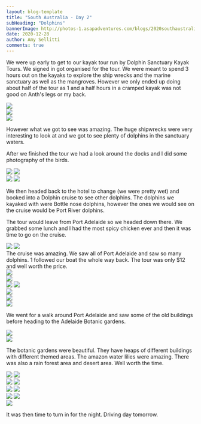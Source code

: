 ```yaml
---
layout: blog-template
title: "South Australia - Day 2"
subHeading: "Dolphins"
bannerImage: http://photos-1.asapadventures.com/blogs/2020southaustralia/2020-12-28/IMG_6103.jpg_compressed.JPEG
date: 2020-12-28
author: Amy Sellitti
comments: true
---
```


We were up early to get to our kayak tour run by Dolphin Sanctuary Kayak Tours. We signed in got organised for the tour. We were meant to spend 3 hours out on the kayaks to explore the ship wrecks and the marine sanctuary as well as the mangroves. However we only ended up doing about half of the tour as 1 and a half hours in a cramped kayak was not good on Anth's legs or my back.

<div class="center-image"><img src="http://photos-1.asapadventures.com/blogs/2020southaustralia/2020-12-28/2020_1228_09132000.jpg_compressed.JPEG" /></div>
<div class="center-image"><img src="http://photos-1.asapadventures.com/blogs/2020southaustralia/2020-12-28/2020_1228_10083600.jpg_compressed.JPEG" /></div>
<div class="center-image"><img src="http://photos-1.asapadventures.com/blogs/2020southaustralia/2020-12-28/2020_1228_10214900.jpg_compressed.JPEG" /></div>

However what we got to see was amazing. The huge shipwrecks were very interesting to look at and we got to see plenty of dolphins in the sanctuary waters.

After we finished the tour we had a look around the docks and I did some photography of the birds.

<div class="grid-2c">
  <img src="http://photos-1.asapadventures.com/blogs/2020southaustralia/2020-12-28/IMG_6034.jpg_compressed.JPEG"/>
  <img src="http://photos-1.asapadventures.com/blogs/2020southaustralia/2020-12-28/IMG_6036.jpg_compressed.JPEG"/>
</div>
<div class="grid-2c">
  <img src="http://photos-1.asapadventures.com/blogs/2020southaustralia/2020-12-28/IMG_6047.jpg_compressed.JPEG"/>
  <img src="http://photos-1.asapadventures.com/blogs/2020southaustralia/2020-12-28/IMG_6048.jpg_compressed.JPEG"/>
</div>

We then headed back to the hotel to change (we were pretty wet) and booked into a Dolphin cruise to see other dolphins. The dolphins we kayaked with were Bottle nose dolphins, however the ones we would see on the cruise would be Port River dolphins.

The tour would leave from Port Adelaide so we headed down there. We grabbed some lunch and I had the most spicy chicken ever and then it was time to go on the cruise.

<div class="grid-2c">
  <img src="http://photos-1.asapadventures.com/blogs/2020southaustralia/2020-12-28/PXL_20201228_020807053.jpg_compressed.JPEG"/>
  <img src="http://photos-1.asapadventures.com/blogs/2020southaustralia/2020-12-28/PXL_20201228_023046147.jpg_compressed.JPEG"/>
</div>
The cruise was amazing. We saw all of Port Adelaide and saw so many dolphins. 1 followed our boat the whole way back. The tour was only $12 and well worth the price.

<div class="center-image"><img src="http://photos-1.asapadventures.com/blogs/2020southaustralia/2020-12-28/PXL_20201228_025753189.jpg_compressed.JPEG" /></div>
<div class="center-image"><img src="http://photos-1.asapadventures.com/blogs/2020southaustralia/2020-12-28/PXL_20201228_031720937.jpg_compressed.JPEG" /></div>

<div class="grid-2c">
  <img src="http://photos-1.asapadventures.com/blogs/2020southaustralia/2020-12-28/IMG_6054.jpg_compressed.JPEG"/>
  <img src="http://photos-1.asapadventures.com/blogs/2020southaustralia/2020-12-28/IMG_6071.jpg_compressed.JPEG"/>
</div>
<div class="center-image"><img src="http://photos-1.asapadventures.com/blogs/2020southaustralia/2020-12-28/IMG_6092.jpg_compressed.JPEG" /></div>
<div class="center-image"><img src="http://photos-1.asapadventures.com/blogs/2020southaustralia/2020-12-28/IMG_6099.jpg_compressed.JPEG" /></div>
<div class="center-image"><img src="http://photos-1.asapadventures.com/blogs/2020southaustralia/2020-12-28/IMG_6103.jpg_compressed.JPEG" /></div>

We went for a walk around Port Adelaide and saw some of the old buildings before heading to the Adelaide Botanic gardens.

<div class="center-image"><img src="http://photos-1.asapadventures.com/blogs/2020southaustralia/2020-12-28/PXL_20201228_060414608.jpg_compressed.JPEG" /></div>
<div class="center-image"><img src="http://photos-1.asapadventures.com/blogs/2020southaustralia/2020-12-28/PXL_20201228_060638308.jpg_compressed.JPEG" /></div>

The botanic gardens were beautiful. They have heaps of different buildings with different themed areas. The amazon water lilies were amazing. There was also a rain forest area and desert area. Well worth the time.

<div class="grid-2c">
  <img src="http://photos-1.asapadventures.com/blogs/2020southaustralia/2020-12-28/PXL_20201228_070357893.jpg_compressed.JPEG"/>
  <img src="http://photos-1.asapadventures.com/blogs/2020southaustralia/2020-12-28/PXL_20201228_070409622.jpg_compressed.JPEG"/>
</div>
<div class="grid-2c">
  <img src="http://photos-1.asapadventures.com/blogs/2020southaustralia/2020-12-28/PXL_20201228_071613950.jpg_compressed.JPEG"/>
  <img src="http://photos-1.asapadventures.com/blogs/2020southaustralia/2020-12-28/PXL_20201228_071833034.jpg_compressed.JPEG"/>
</div>
<div class="grid-2c">
  <img src="http://photos-1.asapadventures.com/blogs/2020southaustralia/2020-12-28/PXL_20201228_070528072.jpg_compressed.JPEG"/>
  <img src="http://photos-1.asapadventures.com/blogs/2020southaustralia/2020-12-28/PXL_20201228_074706471.MP.jpg_compressed.JPEG"/>
</div>
<div class="grid-2c">
  <img src="http://photos-1.asapadventures.com/blogs/2020southaustralia/2020-12-28/IMG_6161.jpg_compressed.JPEG"/>
  <img src="http://photos-1.asapadventures.com/blogs/2020southaustralia/2020-12-28/PXL_20201228_073306084.jpg_compressed.JPEG"/>
</div>
<div class="center-image"><img src="http://photos-1.asapadventures.com/blogs/2020southaustralia/2020-12-28/IMG_6176.jpg_compressed.JPEG" /></div>

It was then time to turn in for the night. Driving day tomorrow.
